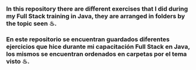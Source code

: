 ### In this repository there are different exercises that I did during my Full Stack training in Java, they are arranged in folders by the topic seen ♨. 
### En este repositorio se encuentran guardados diferentes ejercicios que hice durante mi capacitación Full Stack en Java, los mismos se encuentran ordenados en carpetas por el tema visto ♨.
